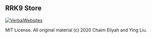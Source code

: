 ## RRK9 Store

[![VerbalWebsites](https://circleci.com/gh/VerbalWebsites/rrk9-store.svg?style=svg)](https://app.circleci.com/pipelines/github/VerbalWebsites/rrk9-store)

MIT License. All original material (c) 2020 Chaim Eliyah and Ying Liu.
